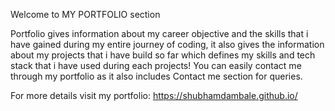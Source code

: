 Welcome to MY PORTFOLIO section

Portfolio gives information about my career objective and the skills that i have gained during my entire journey of coding, it also gives the information about my projects that i have build so far which defines my skills and tech stack that i have used during each projects! You can easily contact me through my portfolio as it also includes Contact me section for queries.

For more details visit my portfolio:
https://shubhamdambale.github.io/

